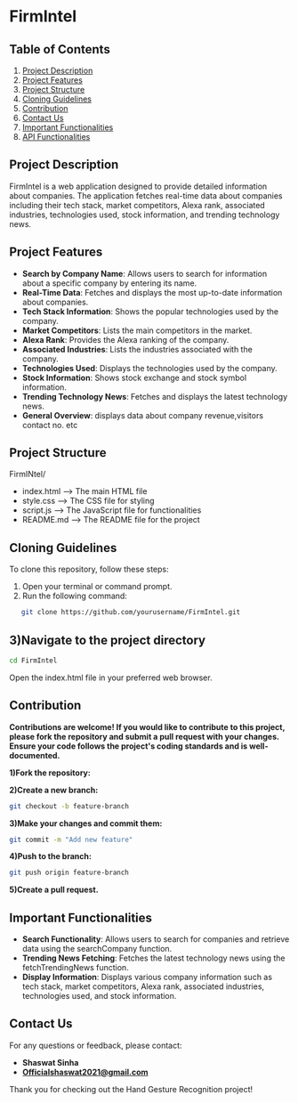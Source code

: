 # FirmIntel

## Table of Contents
1. [Project Description](#project-description)
2. [Project Features](#project-features)
3. [Project Structure](#project-structure)
4. [Cloning Guidelines](#cloning-guidelines)
5. [Contribution](#contribution)
6. [Contact Us](#contact-us)
7. [Important Functionalities](#important-functionalities)
8. [API Functionalities](#api-functionalities)

## Project Description
FirmIntel is a web application designed to provide detailed information about companies. The application fetches real-time data about companies including their tech stack, market competitors, Alexa rank, associated industries, technologies used, stock information, and trending technology news.

## Project Features
- **Search by Company Name**: Allows users to search for information about a specific company by entering its name.
- **Real-Time Data**: Fetches and displays the most up-to-date information about companies.
- **Tech Stack Information**: Shows the popular technologies used by the company.
- **Market Competitors**: Lists the main competitors in the market.
- **Alexa Rank**: Provides the Alexa ranking of the company.
- **Associated Industries**: Lists the industries associated with the company.
- **Technologies Used**: Displays the technologies used by the company.
- **Stock Information**: Shows stock exchange and stock symbol information.
- **Trending Technology News**: Fetches and displays the latest technology news.
- **General Overview**: displays data about company revenue,visitors contact no. etc

## Project Structure
FirmINtel/
- index.html --> The main HTML file
- style.css -->  The CSS file for styling
- script.js -->  The JavaScript file for functionalities
- README.md -->  The README file for the project


## Cloning Guidelines
To clone this repository, follow these steps:

1. Open your terminal or command prompt.
2. Run the following command:
```bash
   git clone https://github.com/yourusername/FirmIntel.git
```

## 3)Navigate to the project directory
```bash
cd FirmIntel
```
Open the index.html file in your preferred web browser.

## Contribution
**Contributions are welcome! If you would like to contribute to this project, please fork the repository and submit a pull request with your changes. Ensure your code follows the project's coding standards and is well-documented.**

**1)Fork the repository:**

**2)Create a new branch:**
```bash
git checkout -b feature-branch
```
**3)Make your changes and commit them:**
```bash
git commit -m "Add new feature"
```
**4)Push to the branch:**
```bash
git push origin feature-branch
```
**5)Create a pull request.**

## Important Functionalities
- **Search Functionality**: Allows users to search for companies and retrieve data using the searchCompany function.
- **Trending News Fetching**: Fetches the latest technology news using the fetchTrendingNews function.
- **Display Information**: Displays various company information such as tech stack, market competitors, Alexa rank, associated industries, technologies used, and stock information.

## Contact Us

For any questions or feedback, please contact:

- **Shaswat Sinha**
- **Officialshaswat2021@gmail.com**
  

Thank you for checking out the Hand Gesture Recognition project!
